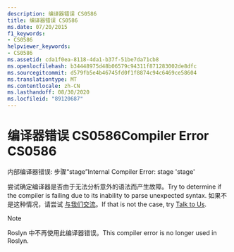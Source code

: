 ```yaml
---
description: 编译器错误 CS0586
title: 编译器错误 CS0586
ms.date: 07/20/2015
f1_keywords:
- CS0586
helpviewer_keywords:
- CS0586
ms.assetid: cda1f0ea-8118-4da1-b37f-51be7da71cb8
ms.openlocfilehash: b34448975d48b06579c94311f871283002de8dfc
ms.sourcegitcommit: d579fb5e4b46745fd0f1f8874c94c6469ce58604
ms.translationtype: MT
ms.contentlocale: zh-CN
ms.lasthandoff: 08/30/2020
ms.locfileid: "89120687"
---
```

# <a name="compiler-error-cs0586"></a><span data-ttu-id="bde15-103">编译器错误 CS0586</span><span class="sxs-lookup"><span data-stu-id="bde15-103">Compiler Error CS0586</span></span>

<span data-ttu-id="bde15-104">内部编译器错误: 步骤“stage”</span><span class="sxs-lookup"><span data-stu-id="bde15-104">Internal Compiler Error: stage 'stage'</span></span>

 <span data-ttu-id="bde15-105">尝试确定编译器是否由于无法分析意外的语法而产生故障。</span><span class="sxs-lookup"><span data-stu-id="bde15-105">Try to determine if the compiler is failing due to its inability to parse unexpected syntax.</span></span> <span data-ttu-id="bde15-106">如果不是这种情况，请尝试 [与我们交流](/visualstudio/ide/feedback-options)。</span><span class="sxs-lookup"><span data-stu-id="bde15-106">If that is not the case, try [Talk to Us](/visualstudio/ide/feedback-options).</span></span>

> [!NOTE]
> <span data-ttu-id="bde15-107">Roslyn 中不再使用此编译器错误。</span><span class="sxs-lookup"><span data-stu-id="bde15-107">This compiler error is no longer used in Roslyn.</span></span>
